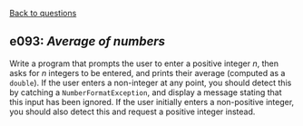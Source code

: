 [Back to questions](../README.md)

## e093: *Average of numbers*

Write a program that prompts the user to enter a positive integer *n*, then asks for *n*
integers to be entered, and prints their average (computed as a `double`).  If the
user enters a non-integer at any point, you should detect this by catching a `NumberFormatException`,
and display a message stating that this input has been ignored.  If the user initially enters a non-positive
integer, you should also detect this and request a positive integer instead.